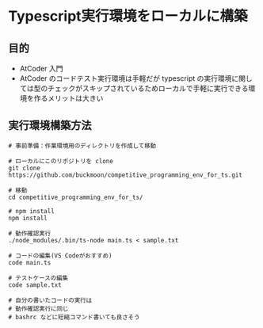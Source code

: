 # Typescript実行環境をローカルに構築

## 目的
- AtCoder 入門
- AtCoder のコードテスト実行環境は手軽だが typescript の実行環境に関しては型のチェックがスキップされているためローカルで手軽に実行できる環境を作るメリットは大きい

## 実行環境構築方法

```
# 事前準備：作業環境用のディレクトリを作成して移動

# ローカルにこのリポジトリを clone
git clone https://github.com/buckmoon/competitive_programming_env_for_ts.git

# 移動
cd competitive_programming_env_for_ts/ 

# npm install
npm install

# 動作確認実行
./node_modules/.bin/ts-node main.ts < sample.txt

# コードの編集(VS Codeがおすすめ)
code main.ts

# テストケースの編集
code sample.txt

# 自分の書いたコードの実行は
# 動作確認実行に同じ
# bashrc などに短縮コマンド書いても良さそう
```

